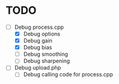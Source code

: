 TODO
====
- [ ] Debug process.cpp
	- [X] Debug options
	- [X] Debug gain
	- [X] Debug bias
	- [ ] Debug smoothing
	- [ ] Debug sharpening
- [ ] Debug upload.php
	- [ ] Debug calling code for process.cpp